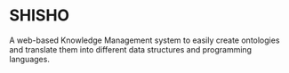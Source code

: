 # SHISHO

A web-based Knowledge Management system to easily create ontologies and translate them into different data structures and programming languages.
